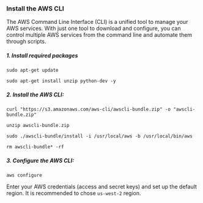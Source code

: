 ### Install the AWS CLI

The AWS Command Line Interface (CLI) is a unified tool to manage your AWS services. With just one tool to download and configure, 
you can control multiple AWS services from the command line and automate them through scripts.

##### 1. Install required packages
```exec
sudo apt-get update

sudo apt-get install unzip python-dev -y
```

##### 2. Install the AWS CLI:
```exec
curl "https://s3.amazonaws.com/aws-cli/awscli-bundle.zip" -o "awscli-bundle.zip"

unzip awscli-bundle.zip

sudo ./awscli-bundle/install -i /usr/local/aws -b /usr/local/bin/aws

rm awscli-bundle* -rf
```

##### 3. Configure the AWS CLI:
```
aws configure
```
Enter your AWS credentials (access and secret keys) and set up the default region. It is recommended to chose `us-west-2` region.
